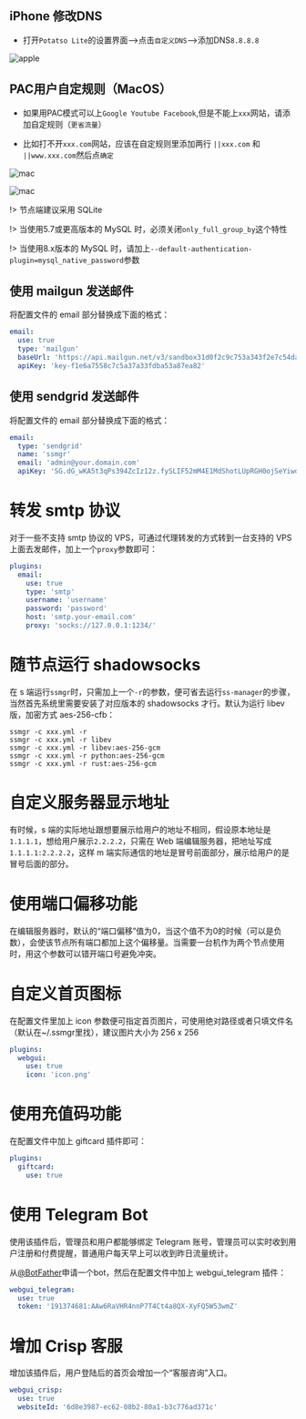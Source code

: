 ## iPhone 修改DNS

* 打开`Potatso Lite`的设置界面-->点击`自定义DNS`-->添加DNS`8.8.8.8`

![apple](media/apple/dns.gif ':size=480')

## PAC用户自定规则（MacOS）

* 如果用PAC模式可以上`Google Youtube Facebook`,但是不能上`xxx`网站，请添加自定规则（`更省流量`）

* 比如打不开`xxx.com`网站，应该在自定规则里添加两行 `||xxx.com` 和 `||www.xxx.com`然后点`确定`

![mac](media/mac/rule1.gif ':size=480')

![mac](media/mac/rule2.gif ':size=480')

!> 节点端建议采用 SQLite

!> 当使用5.7或更高版本的 MySQL 时，必须关闭`only_full_group_by`这个特性

!> 当使用8.x版本的 MySQL 时，请加上`--default-authentication-plugin=mysql_native_password`参数

## 使用 mailgun 发送邮件

将配置文件的 email 部分替换成下面的格式：

```yaml
email:
  use: true
  type: 'mailgun'
  baseUrl: 'https://api.mailgun.net/v3/sandbox31d0f2c9c753a343f2e7c54da78ca89e.mailgun.org'
  apiKey: 'key-f1e6a7558c7c5a37a33fdba53a87ea82'
```

## 使用 sendgrid 发送邮件

将配置文件的 email 部分替换成下面的格式：

```yaml
email:
  type: 'sendgrid'
  name: 'ssmgr'
  email: 'admin@your.domain.com'
  apiKey: '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'
```

# 转发 smtp 协议

对于一些不支持 smtp 协议的 VPS，可通过代理转发的方式转到一台支持的 VPS 上面去发邮件，加上一个`proxy`参数即可：

```yaml
plugins:
  email:
    use: true
    type: 'smtp'
    username: 'username'
    password: 'password'
    host: 'smtp.your-email.com'
    proxy: 'socks://127.0.0.1:1234/'
```

# 随节点运行 shadowsocks

在 s 端运行`ssmgr`时，只需加上一个`-r`的参数，便可省去运行`ss-manager`的步骤，当然首先系统里需要安装了对应版本的 shadowsocks 才行。默认为运行 libev 版，加密方式 aes-256-cfb：

```shell
ssmgr -c xxx.yml -r
ssmgr -c xxx.yml -r libev
ssmgr -c xxx.yml -r libev:aes-256-gcm
ssmgr -c xxx.yml -r python:aes-256-gcm
ssmgr -c xxx.yml -r rust:aes-256-gcm
```

# 自定义服务器显示地址

有时候，s 端的实际地址跟想要展示给用户的地址不相同，假设原本地址是`1.1.1.1`，想给用户展示`2.2.2.2`，只需在 Web 端编辑服务器，把地址写成`1.1.1.1:2.2.2.2`，这样 m 端实际通信的地址是冒号前面部分，展示给用户的是冒号后面的部分。

# 使用端口偏移功能

在编辑服务器时，默认的“端口偏移”值为0，当这个值不为0的时候（可以是负数），会使该节点所有端口都加上这个偏移量。当需要一台机作为两个节点使用时，用这个参数可以错开端口号避免冲突。

# 自定义首页图标

在配置文件里加上 icon 参数便可指定首页图片，可使用绝对路径或者只填文件名（默认在~/.ssmgr里找），建议图片大小为 256 x 256

```yaml
plugins:
  webgui:
    use: true
    icon: 'icon.png'
```

# 使用充值码功能

在配置文件中加上 giftcard 插件即可：

```yaml
plugins:
  giftcard:
    use: true
```

# 使用 Telegram Bot

使用该插件后，管理员和用户都能够绑定 Telegram 账号，管理员可以实时收到用户注册和付费提醒，普通用户每天早上可以收到昨日流量统计。

从[@BotFather](https://telegram.me/BotFather)申请一个bot，然后在配置文件中加上 webgui_telegram 插件：

```yaml
webgui_telegram:
  use: true
  token: '191374681:AAw6RaVHR4nnP7T4Ct4a8QX-XyFQ5W53wmZ'
```

# 增加 Crisp 客服

增加该插件后，用户登陆后的首页会增加一个“客服咨询”入口。

```yaml
webgui_crisp:
  use: true
  websiteId: '6d8e3987-ec62-08b2-80a1-b3c776ad371c'
```
